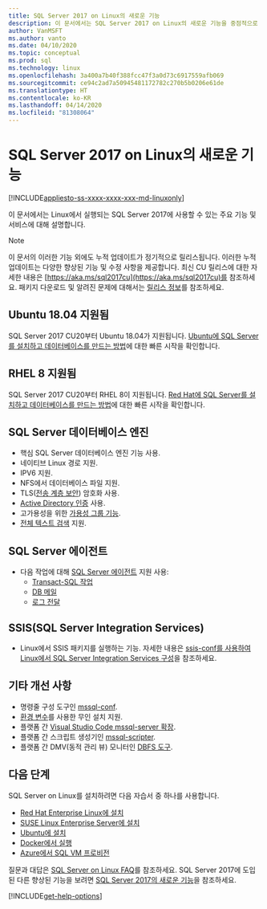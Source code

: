 ```yaml
---
title: SQL Server 2017 on Linux의 새로운 기능
description: 이 문서에서는 SQL Server 2017 on Linux의 새로운 기능을 중점적으로 설명합니다.
author: VanMSFT
ms.author: vanto
ms.date: 04/10/2020
ms.topic: conceptual
ms.prod: sql
ms.technology: linux
ms.openlocfilehash: 3a400a7b40f388fcc47f3a0d73c6917559afb069
ms.sourcegitcommit: ce94c2ad7a50945481172782c270b5b0206e61de
ms.translationtype: HT
ms.contentlocale: ko-KR
ms.lasthandoff: 04/14/2020
ms.locfileid: "81308064"
---
```

# <a name="whats-new-for-sql-server-2017-on-linux"></a>SQL Server 2017 on Linux의 새로운 기능

[!INCLUDE[appliesto-ss-xxxx-xxxx-xxx-md-linuxonly](../includes/appliesto-ss-xxxx-xxxx-xxx-md-linuxonly.md)]

이 문서에서는 Linux에서 실행되는 SQL Server 2017에 사용할 수 있는 주요 기능 및 서비스에 대해 설명합니다.

> [!NOTE]
> 이 문서의 이러한 기능 외에도 누적 업데이트가 정기적으로 릴리스됩니다. 이러한 누적 업데이트는 다양한 향상된 기능 및 수정 사항을 제공합니다. 최신 CU 릴리스에 대한 자세한 내용은 [https://aka.ms/sql2017cu](https://aka.ms/sql2017cu)를 참조하세요. 패키지 다운로드 및 알려진 문제에 대해서는 [릴리스 정보](sql-server-linux-release-notes.md)를 참조하세요.

## <a name="ubuntu-1804-supported"></a>Ubuntu 18.04 지원됨

SQL Server 2017 CU20부터 Ubuntu 18.04가 지원됩니다. [Ubuntu에 SQL Server를 설치하고 데이터베이스를 만드는 방법](quickstart-install-connect-ubuntu.md?view=sql-server-2017)에 대한 빠른 시작을 확인합니다.

## <a name="rhel-8-supported"></a>RHEL 8 지원됨

SQL Server 2017 CU20부터 RHEL 8이 지원됩니다. [Red Hat에 SQL Server를 설치하고 데이터베이스를 만드는 방법](quickstart-install-connect-red-hat.md?view=sql-server-2017)에 대한 빠른 시작을 확인합니다.

## <a name="sql-server-database-engine"></a>SQL Server 데이터베이스 엔진

- 핵심 SQL Server 데이터베이스 엔진 기능 사용.
- 네이티브 Linux 경로 지원.
- IPV6 지원.
- NFS에서 데이터베이스 파일 지원.
- TLS([전송 계층 보안](sql-server-linux-encrypted-connections.md)) 암호화 사용.
- [Active Directory 인증](sql-server-linux-active-directory-authentication.md) 사용.
- 고가용성을 위한 [가용성 그룹 기능](sql-server-linux-availability-group-overview.md).
- [전체 텍스트 검색](sql-server-linux-setup-full-text-search.md) 지원.

## <a name="sql-server-agent"></a>SQL Server 에이전트

- 다음 작업에 대해 [SQL Server 에이전트](sql-server-linux-setup-sql-agent.md) 지원 사용:
  - [Transact-SQL 작업](sql-server-linux-run-sql-server-agent-job.md)
  - [DB 메일](sql-server-linux-db-mail-sql-agent.md)
  - [로그 전달](sql-server-linux-use-log-shipping.md)

## <a name="sql-server-integration-services-ssis"></a>SSIS(SQL Server Integration Services)

- Linux에서 SSIS 패키지를 실행하는 기능. 자세한 내용은 [ssis-conf를 사용하여 Linux에서 SQL Server Integration Services 구성](sql-server-linux-configure-ssis.md)을 참조하세요.

## <a name="other-improvements"></a>기타 개선 사항

- 명령줄 구성 도구인 [mssql-conf](sql-server-linux-configure-mssql-conf.md).
- [환경 변수](sql-server-linux-configure-environment-variables.md)를 사용한 무인 설치 지원.
- 플랫폼 간 [Visual Studio Code mssql-server 확장](sql-server-linux-develop-use-vscode.md).
- 플랫폼 간 스크립트 생성기인 [mssql-scripter](https://github.com/Microsoft/sql-xplat-cli/blob/dev/doc/usage_guide.md).
- 플랫폼 간 DMV(동적 관리 뷰) 모니터인 [DBFS 도구](https://github.com/Microsoft/dbfs).

## <a name="next-steps"></a>다음 단계

SQL Server on Linux를 설치하려면 다음 자습서 중 하나를 사용합니다.

- [Red Hat Enterprise Linux에 설치](quickstart-install-connect-red-hat.md)
- [SUSE Linux Enterprise Server에 설치](quickstart-install-connect-suse.md)
- [Ubuntu에 설치](quickstart-install-connect-ubuntu.md)
- [Docker에서 실행](quickstart-install-connect-docker.md)
- [Azure에서 SQL VM 프로비전](/azure/virtual-machines/linux/sql/provision-sql-server-linux-virtual-machine?toc=/sql/toc/toc.json)

질문과 대답은 [SQL Server on Linux FAQ](sql-server-linux-faq.md)를 참조하세요. SQL Server 2017에 도입된 다른 향상된 기능을 보려면 [SQL Server 2017의 새로운 기능](../sql-server/what-s-new-in-sql-server-2017.md)을 참조하세요.

[!INCLUDE[get-help-options](../includes/paragraph-content/get-help-options.md)]
